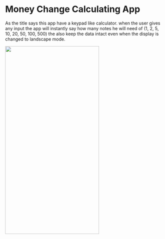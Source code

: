 # Money Change Calculating App

As the title says this app have a keypad like calculator.
when the user gives any input the app will instantly say how many notes he will need of (1, 2, 5, 10, 20, 50, 100, 500)
the also keep the data intact even when the display is changed to landscape mode.

<img src=".Images/ss.png" width=300 height=600> 
